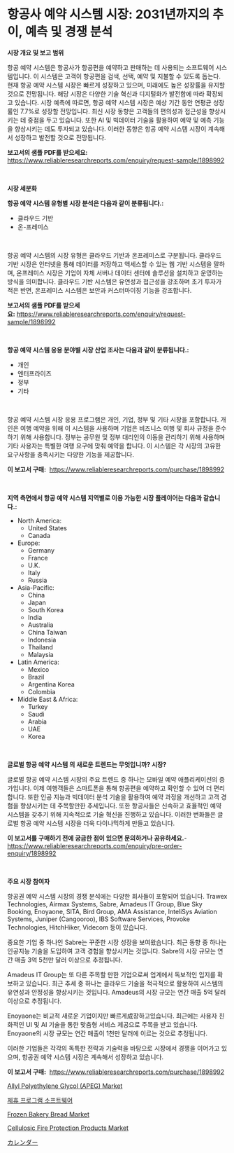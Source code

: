 <p><h1>항공사 예약 시스템 시장: 2031년까지의 추이, 예측 및 경쟁 분석</h1></p><p><strong>시장 개요 및 보고 범위</strong></p>
<p><p>항공 예약 시스템은 항공사가 항공편을 예약하고 판매하는 데 사용되는 소프트웨어 시스템입니다. 이 시스템은 고객이 항공편을 검색, 선택, 예약 및 지불할 수 있도록 돕는다. 현재 항공 예약 시스템 시장은 빠르게 성장하고 있으며, 미래에도 높은 성장률을 유지할 것으로 전망됩니다. 해당 시장은 다양한 기술 혁신과 디지털화가 발전함에 따라 확장되고 있습니다. 시장 예측에 따르면, 항공 예약 시스템 시장은 예상 기간 동안 연평균 성장률인 7.7%로 성장할 전망입니다. 최신 시장 동향은 고객들의 편의성과 접근성을 향상시키는 데 중점을 두고 있습니다. 또한 AI 및 빅데이터 기술을 활용하여 예약 및 예측 기능을 향상시키는 데도 투자되고 있습니다. 이러한 동향은 항공 예약 시스템 시장이 계속해서 성장하고 발전할 것으로 전망됩니다.</p></p>
<p><strong>보고서의 샘플 PDF를 받으세요:</strong> <a href="https://www.reliableresearchreports.com/enquiry/request-sample/1898992">https://www.reliableresearchreports.com/enquiry/request-sample/1898992</a></p>
<p>&nbsp;</p>
<p><strong>시장 세분화</strong></p>
<p><strong>항공 예약 시스템 유형별 시장 분석은 다음과 같이 분류됩니다.:</strong></p>
<p><ul><li>클라우드 기반</li><li>온-프레미스</li></ul></p>
<p>&nbsp;</p>
<p><p>항공 예약 시스템의 시장 유형은 클라우드 기반과 온프레미스로 구분됩니다. 클라우드 기반 시장은 인터넷을 통해 데이터를 저장하고 액세스할 수 있는 웹 기반 시스템을 말하며, 온프레미스 시장은 기업이 자체 서버나 데이터 센터에 솔루션을 설치하고 운영하는 방식을 의미합니다. 클라우드 기반 시스템은 유연성과 접근성을 강조하며 초기 투자가 적은 반면, 온프레미스 시스템은 보안과 커스터마이징 기능을 강조합니다.</p></p>
<p><strong>보고서의 샘플 PDF를 받으세요:</strong>&nbsp;<a href="https://www.reliableresearchreports.com/enquiry/request-sample/1898992">https://www.reliableresearchreports.com/enquiry/request-sample/1898992</a></p>
<p>&nbsp;</p>
<p><strong> 항공 예약 시스템 응용 분야별 시장 산업 조사는 다음과 같이 분류됩니다.:</strong></p>
<p><ul><li>개인</li><li>엔터프라이즈</li><li>정부</li><li>기타</li></ul></p>
<p>&nbsp;</p>
<p><p>항공 예약 시스템 시장 응용 프로그램은 개인, 기업, 정부 및 기타 시장을 포함합니다. 개인은 여행 예약을 위해 이 시스템을 사용하며 기업은 비즈니스 여행 및 회사 규정을 준수하기 위해 사용합니다. 정부는 공무원 및 정부 대리인의 이동을 관리하기 위해 사용하며 기타 사용자는 특별한 여행 요구에 맞춰 예약을 합니다. 이 시스템은 각 시장의 고유한 요구사항을 충족시키는 다양한 기능을 제공합니다.</p></p>
<p><strong>이 보고서 구매:</strong>&nbsp; <a href="https://www.reliableresearchreports.com/purchase/1898992">https://www.reliableresearchreports.com/purchase/1898992</a></p>
<p>&nbsp;</p>
<p><strong>지역 측면에서 항공 예약 시스템 지역별로 이용 가능한 시장 플레이어는 다음과 같습니다.:</strong></p>
<p><ul>
    <li>
        North America:
        <ul>
            <li>United States</li>
            <li>Canada</li>
        </ul>
    </li>
    <li>
        Europe:
        <ul>
            <li>Germany</li>
            <li>France</li>
            <li>U.K.</li>
            <li>Italy</li>
            <li>Russia</li>
        </ul>
    </li>
    <li>
        Asia-Pacific:
        <ul>
            <li>China</li>
            <li>Japan</li>
            <li>South Korea</li>
            <li>India</li>
            <li>Australia</li>
            <li>China Taiwan</li>
            <li>Indonesia</li>
            <li>Thailand</li>
            <li>Malaysia</li>
        </ul>
    </li>
    <li>
        Latin America:
        <ul>
            <li>Mexico</li>
            <li>Brazil</li>
            <li>Argentina Korea</li>
            <li>Colombia</li>
        </ul>
    </li>
    <li>
        Middle East & Africa:
        <ul>
            <li>Turkey</li>
            <li>Saudi</li>
            <li>Arabia</li>
            <li>UAE</li>
            <li>Korea</li>
        </ul>
    </li>
    </ul></p>
<p>&nbsp;</p>
<p><strong>글로벌 항공 예약 시스템 의 새로운 트렌드는 무엇입니까? 시장?</strong></p>
<p><p>글로벌 항공 예약 시스템 시장의 주요 트렌드 중 하나는 모바일 예약 애플리케이션의 증가입니다. 이제 여행객들은 스마트폰을 통해 항공편을 예약하고 확인할 수 있어 더 편리합니다. 또한 인공 지능과 빅데이터 분석 기술을 활용하여 예약 과정을 개선하고 고객 경험을 향상시키는 데 주목할만한 추세입니다. 또한 항공사들은 신속하고 효율적인 예약 시스템을 갖추기 위해 지속적으로 기술 혁신을 진행하고 있습니다. 이러한 변화들은 글로벌 항공 예약 시스템 시장을 더욱 다이나믹하게 만들고 있습니다.</p></p>
<p><strong>이 보고서를 구매하기 전에 궁금한 점이 있으면 문의하거나 공유하세요.</strong>- <a href="https://www.reliableresearchreports.com/enquiry/pre-order-enquiry/1898992">https://www.reliableresearchreports.com/enquiry/pre-order-enquiry/1898992</a></p>
<p>&nbsp;</p>
<p><strong>주요 시장 참여자</strong></p>
<p><p>항공권 예약 시스템 시장의 경쟁 분석에는 다양한 회사들이 포함되어 있습니다. Trawex Technologies, Airmax Systems, Sabre, Amadeus IT Group, Blue Sky Booking, Enoyaone, SITA, Bird Group, AMA Assistance, InteliSys Aviation Systems, Juniper (Cangooroo), IBS Software Services, Provoke Technologies, HitchHiker, Videcom 등이 있습니다.</p><p>중요한 기업 중 하나인 Sabre는 꾸준한 시장 성장을 보여왔습니다. 최근 동향 중 하나는 인공지능 기술을 도입하여 고객 경험을 향상시키는 것입니다. Sabre의 시장 규모는 연간 매출 3억 5천만 달러 이상으로 추정됩니다.</p><p>Amadeus IT Group는 또 다른 주목할 만한 기업으로써 업계에서 독보적인 입지를 확보하고 있습니다. 최근 추세 중 하나는 클라우드 기술을 적극적으로 활용하여 시스템의 유연성과 안정성을 향상시키는 것입니다. Amadeus의 시장 규모는 연간 매출 5억 달러 이상으로 추정됩니다.</p><p>Enoyaone는 비교적 새로운 기업이지만 빠르게成장하고있습니다. 최근에는 사용자 친화적인 UI 및 AI 기술을 통한 맞춤형 서비스 제공으로 주목을 받고 있습니다. Enoyaone의 시장 규모는 연간 매출이 1천만 달러에 이르는 것으로 추정됩니다.</p><p>이러한 기업들은 각각의 독특한 전략과 기술력을 바탕으로 시장에서 경쟁을 이어가고 있으며, 항공권 예약 시스템 시장은 계속해서 성장하고 있습니다.</p></p>
<p><strong>이 보고서 구매:</strong>&nbsp;&nbsp;<a href="https://www.reliableresearchreports.com/purchase/1898992">https://www.reliableresearchreports.com/purchase/1898992</a></p>
<p><p><a href="https://issuu.com/reportprime-2/docs/allyl-polyethylene-glycol-apeg-market-size-2030.pp">Allyl Polyethylene Glycol (APEG) Market</a></p><p><a href="https://github.com/vs10l4sfg5c/Market-Research-Report-List-1/blob/main/41172161453.md">제휴 프로그램 소프트웨어</a></p><p><a href="https://view.publitas.com/reportprime-1/frozen-bakery-bread-market-size-growing-and-forecasted-for-period-from-2024-2031-and-provides-complete-market-analysis-of-this-market/">Frozen Bakery Bread Market</a></p><p><a href="https://github.com/RickHolmes3/Market-Research-Report-List-3/blob/main/cellulosic-fire-protection-products-market.md">Cellulosic Fire Protection Products Market</a></p><p><a href="https://github.com/cnnriuez22368/Market-Research-Report-List-1/blob/main/17341781791.md">カレンダー</a></p></p>
